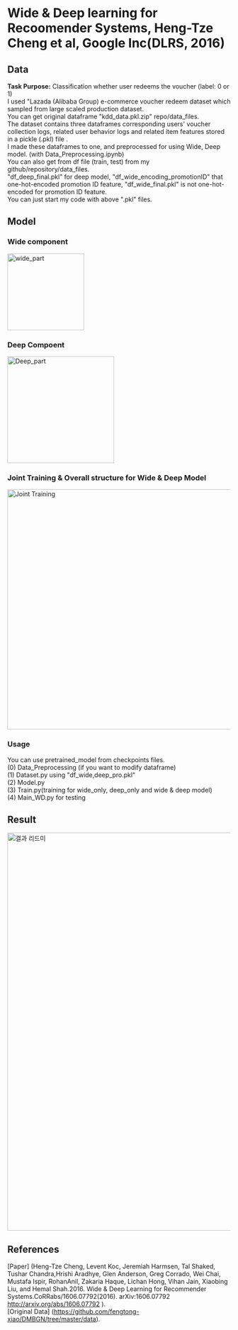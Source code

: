 # Wide & Deep learning for Recoomender Systems, Heng-Tze Cheng et al, Google Inc(DLRS, 2016)

## Data  
__Task Purpose:__ Classification whether user redeems the voucher (label: 0 or 1)  
I used "Lazada (Alibaba Group) e-commerce voucher redeem dataset which sampled from large scaled production dataset.    
You can get original dataframe "kdd_data.pkl.zip" repo/data_files.  
The dataset contains three dataframes corresponding users' voucher collection logs, related user behavior logs and related item features stored in a pickle  (.pkl) file .  
I made these dataframes to one, and preprocessed for using Wide, Deep model. (with Data_Preprocessing.ipynb)  
You can also get from df file (train, test) from my github/repository/data_files.  
"df_deep_final.pkl" for deep model, "df_wide_encoding_promotionID" that one-hot-encoded promotion ID feature, "df_wide_final.pkl" is not one-hot-encoded for promotion ID feature.    
You can just start my code with above ".pkl" files.

## Model
### Wide component  
<img width="173" alt="wide_part" src="https://user-images.githubusercontent.com/62690984/181127390-18bef2f2-56a4-42e7-bc3a-43efea7cf668.png">  

### Deep Compoent
<img width="241" alt="Deep_part" src="https://user-images.githubusercontent.com/62690984/181127443-85f5d5bb-8bbb-4c74-83ee-d4d83d028260.png">  

### Joint Training & Overall structure for Wide & Deep Model  
<img width="542" alt="Joint Training" src="https://user-images.githubusercontent.com/62690984/181127593-9884b25f-db18-4643-aaf5-08118059f987.png">  

### Usage  
You can use pretrained_model from checkpoints files.   
(0) Data_Preprocessing (if you want to modify dataframe)  
(1) Dataset.py using "df_wide,deep_pro.pkl"   
(2) Model.py    
(3) Train.py(training for wide_only, deep_only and wide & deep model)  
(4) Main_WD.py for testing
## Result  
<img width="898" alt="결과 리드미" src="https://user-images.githubusercontent.com/62690984/181127677-5361b7ec-2cee-42e4-94ff-4f54b43477ae.png">

## References  
[Paper] (Heng-Tze Cheng, Levent Koc, Jeremiah Harmsen, Tal Shaked, Tushar Chandra,Hrishi Aradhye, Glen Anderson, 
Greg Corrado, Wei Chai, Mustafa Ispir, RohanAnil, Zakaria Haque, Lichan Hong, Vihan Jain, Xiaobing Liu, and 
Hemal Shah.2016. Wide & Deep Learning for Recommender Systems.CoRRabs/1606.07792(2016). 
arXiv:1606.07792 http://arxiv.org/abs/1606.07792 ).  
[Original Data] (https://github.com/fengtong-xiao/DMBGN/tree/master/data).
